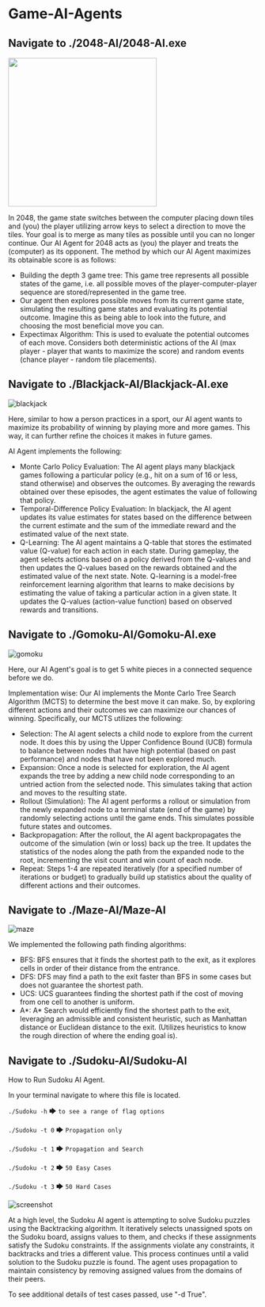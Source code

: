﻿# Game-AI-Agents


## Navigate to ./2048-AI/2048-AI.exe

<img src="https://github.com/cubinCheese/Game-AI-Agents/assets/93562548/783609f6-3505-4df9-b0a0-c1efe3eb8b8a" width="300">

In 2048, the game state switches between the computer placing down tiles and (you) the player utilizing arrow keys to select a direction to move the tiles. Your goal is to merge as many tiles as possible until you can no longer continue.
Our AI Agent for 2048 acts as (you) the player and treats the (computer) as its opponent. The method by which our AI Agent maximizes its obtainable score is as follows:
- Building the depth 3 game tree: This game tree represents all possible states of the game, i.e. all possible moves of the player-computer-player sequence are stored/represented in the game tree.
- Our agent then explores possible moves from its current game state, simulating the resulting game states and evaluating its potential outcome. Imagine this as being able to look into the future, and choosing the most beneficial move you can.
- Expectimax Algorithm: This is used to evaluate the potential outcomes of each move. Considers both deterministic actions of the AI (max player - player that wants to maximize the score) and random events (chance player - random tile placements).

## Navigate to ./Blackjack-AI/Blackjack-AI.exe

![blackjack](https://github.com/cubinCheese/Game-AI-Agents/assets/93562548/11c82a35-615f-4f06-885a-f61aac065385)

Here, similar to how a person practices in a sport, our AI agent wants to maximize its probability of winning by playing more and more games. This way, it can further refine the choices it makes in future games.

AI Agent implements the following:
- Monte Carlo Policy Evaluation: The AI agent plays many blackjack games following a particular policy (e.g., hit on a sum of 16 or less, stand otherwise) and observes the outcomes. By averaging the rewards obtained over these episodes, the agent estimates the value of following that policy.
- Temporal-Difference Policy Evaluation: In blackjack, the AI agent updates its value estimates for states based on the difference between the current estimate and the sum of the immediate reward and the estimated value of the next state.
- Q-Learning: The AI agent maintains a Q-table that stores the estimated value (Q-value) for each action in each state. During gameplay, the agent selects actions based on a policy derived from the Q-values and then updates the Q-values based on the rewards obtained and the estimated value of the next state.
  Note. Q-learning is a model-free reinforcement learning algorithm that learns to make decisions by estimating the value of taking a particular action in a given state. It updates the Q-values (action-value function) based on observed rewards and transitions.


## Navigate to ./Gomoku-AI/Gomoku-AI.exe

![gomoku](https://github.com/cubinCheese/Game-AI-Agents/assets/93562548/f68fad88-2d1c-4f5e-b00c-4a7c0f56e50e)

Here, our AI Agent's goal is to get 5 white pieces in a connected sequence before we do. 

Implementation wise: Our AI implements the Monte Carlo Tree Search Algorithm (MCTS) to determine the best move it can make. So, by exploring different actions and their outcomes we can maximize our chances of winning.
Specifically, our MCTS utilizes the following:
- Selection: The AI agent selects a child node to explore from the current node. It does this by using the Upper Confidence Bound (UCB) formula to balance between nodes that have high potential (based on past performance) and nodes that have not been explored much.
- Expansion: Once a node is selected for exploration, the AI agent expands the tree by adding a new child node corresponding to an untried action from the selected node. This simulates taking that action and moves to the resulting state.
- Rollout (Simulation): The AI agent performs a rollout or simulation from the newly expanded node to a terminal state (end of the game) by randomly selecting actions until the game ends. This simulates possible future states and outcomes.
- Backpropagation: After the rollout, the AI agent backpropagates the outcome of the simulation (win or loss) back up the tree. It updates the statistics of the nodes along the path from the expanded node to the root, incrementing the visit count and win count of each node.
- Repeat: Steps 1-4 are repeated iteratively (for a specified number of iterations or budget) to gradually build up statistics about the quality of different actions and their outcomes.

## Navigate to ./Maze-AI/Maze-AI

![maze](https://github.com/cubinCheese/Game-AI-Agents/assets/93562548/a9961cd2-ee8c-42b4-8ed3-c7588b73cbde)

We implemented the following path finding algorithms:
- BFS: BFS ensures that it finds the shortest path to the exit, as it explores cells in order of their distance from the entrance.
- DFS: DFS may find a path to the exit faster than BFS in some cases but does not guarantee the shortest path.
- UCS: UCS guarantees finding the shortest path if the cost of moving from one cell to another is uniform.
- A*: A* Search would efficiently find the shortest path to the exit, leveraging an admissible and consistent heuristic, such as Manhattan distance or Euclidean distance to the exit. (Utilizes heuristics to know the rough direction of where the ending goal is).

## Navigate to ./Sudoku-AI/Sudoku-AI

How to Run Sudoku AI Agent.

In your terminal navigate to where this file is located.

```./Sudoku -h``` 🡆 ```to see a range of flag options```

```./Sudoku -t 0``` 🡆 ```Propagation only```

```./Sudoku -t 1``` 🡆 ```Propagation and Search```

```./Sudoku -t 2``` 🡆 ```50 Easy Cases```

```./Sudoku -t 3``` 🡆 ```50 Hard Cases```


![screenshot](https://github.com/cubinCheese/Game-AI-Agents/assets/93562548/bf9979c4-7fc5-49dd-a1a1-a3544058525d)

At a high level, the Sudoku AI agent is attempting to solve Sudoku puzzles using the Backtracking algorithm. It iteratively selects unassigned spots on the Sudoku board, assigns values to them, and checks if these assignments satisfy the Sudoku constraints. If the assignments violate any constraints, it backtracks and tries a different value. This process continues until a valid solution to the Sudoku puzzle is found. The agent uses propagation to maintain consistency by removing assigned values from the domains of their peers.

To see additional details of test cases passed, use "-d True".
